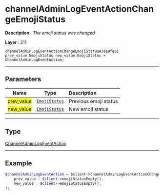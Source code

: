 # channelAdminLogEventActionChangeEmojiStatus

**Description** : *The emoji status was changed*

**Layer** : 211

```tl
channelAdminLogEventActionChangeEmojiStatus#3ea9feb1 prev_value:EmojiStatus new_value:EmojiStatus = ChannelAdminLogEventAction;
```

---

## Parameters

| Name | Type | Description |
| :---: | :---: | :--- |
| <mark>prev_value</mark> | [`EmojiStatus`](type/EmojiStatus) | Previous emoji status |
| <mark>new_value</mark> | [`EmojiStatus`](type/EmojiStatus) | New emoji status |

---

## Type

[ChannelAdminLogEventAction](type/ChannelAdminLogEventAction)

---

## Example

```php
$channelAdminLogEventAction = $client->channelAdminLogEventActionChangeEmojiStatus(
	prev_value : $client->emojiStatusEmpty(),
	new_value : $client->emojiStatusEmpty(),
);
```